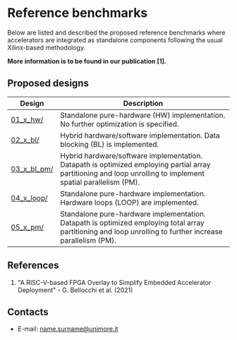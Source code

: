 Reference benchmarks
==================================
Below are listed and described the proposed reference benchmarks where accelerators are integrated as standalone components following the usual Xilinx-based methodology.

**More information is to be found in our publication [1].**

## Proposed designs
Design | Description |
---------------|-----------------------|
[01_x_hw/][]|Standalone pure-hardware (HW) implementation. No further optimization is specified.|
[02_x_bl/][]|Hybrid hardware/software implementation. Data blocking (BL) is implemented.|
[03_x_bl_pm/][]|Hybrid hardware/software implementation. Datapath is optimized employing partial array partitioning and loop unrolling to implement spatial parallelism (PM).|
[04_x_loop/][]|Standalone pure-hardware implementation. Hardware loops (LOOP) are implemented.|
[05_x_pm/][]|Standalone pure-hardware implementation. Datapath is optimized employing total array partitioning and loop unrolling to further increase parallelism (PM).|

## References
1) "A RISC-V-based FPGA Overlay to Simplify Embedded Accelerator Deployment" - G. Bellocchi et al. (2021)

## Contacts
* E-mail: <name.surname@unimore.it>

[.]:.
[01_x_hw/]:01_x_hw/
[02_x_bl/]:02_x_bl/
[03_x_bl_pm/]:03_x_bl_pm/
[04_x_loop/]:04_x_loop/
[05_x_pm/]:05_x_pm/
